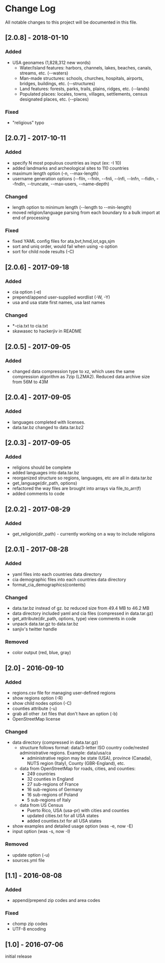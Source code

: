 # Change Log
All notable changes to this project will be documented in this file.

## [2.0.8] - 2018-01-10
### Added
 - USA geonames (1,828,312 new words)
   - Water/Island features: harbors, channels, lakes, beaches, canals, streams, etc. (--waters)
   - Man-made structures: schools, churches, hospitals, airports, bridges, buildings, etc. (--structures)
   - Land features: forests, parks, trails, plains, ridges, etc. (--lands)
   - Populated places: locales, towns, villages, settlements, census designated places, etc. (--places)

### Fixed
 - "religious" typo


## [2.0.7] - 2017-10-11
### Added
 - specify N most populous countries as input (ex: -I 10)
 - added landmarks and archeological sites to 110 countries
 - maximum length option (-n, --max-length)
 - username generation options (--filn, --fnln, --fnli, --lnfi, --lnfn, --fidln, --fndln, --truncate, --max-users, --name-depth)

### Changed
 - length option to minimum length (--length to --min-length)
 - moved religion/language parsing from each boundary to a bulk import at end of processing

### Fixed
 - fixed YAML config files for ata,bvt,hmd,iot,sgs,sjm
 - sort and uniq order, would fail when using -o option
 - sort for child node results (-C)


## [2.0.6] - 2017-09-18
### Added
 - cia option (-e)
 - prepend/append user-supplied wordlist (-W, -Y)
 - usa and usa state first names, usa last names

### Changed
 - *-cia.txt to cia.txt
 - skawasec to hackerjiv in README


## [2.0.5] - 2017-09-05
### Added
 - changed data compression type to xz, which uses the same compression algorithm as 7zip (LZMA2). Reduced data archive size from 56M to 43M


## [2.0.4] - 2017-09-05
### Added
 - languages completed with licenses.
 - data.tar.bz changed to data.tar.bz2


## [2.0.3] - 2017-09-05
### Added
 - religions should be complete
 - added languages into data.tar.bz
 - reorganized structure so regions, languages, etc are all in data.tar.bz
 - get_language(dir_path, options)
 - refactored the way files are brought into arrays via file_to_arr(f)
 - added comments to code


## [2.0.2] - 2017-08-29
### Added
 - get_religion(dir_path) - currently working on a way to include religions


## [2.0.1] - 2017-08-28
### Added
 - yaml files into each countries data directory
 - cia demographic files into each countries data directory
 - format_cia_demographics(contents)

### Changed
 - data.tar.bz instead of gz. bz reduced size from 49.4 MB to 46.2 MB
 - data directory included yaml and cia files (compressed in data.tar.gz)
 - get_attribute(dir_path, options, type) view comments in code
 - unpack data.tar.gz to data.tar.bz
 - sanjiv's twitter handle

### Removed
 - color output (red, blue, gray)


## [2.0] - 2016-09-10
### Added
 - regions.csv file for managing user-defined regions
 - show regions option (-R)
 - show child nodes option (-C)
 - counties attribute (-u)
 - grab all other .txt files that don't have an option (-b)
 - OpenStreetMap license

### Changed
 - data directory (compressed in data.tar.gz)
   - structure follows format: data/3-letter ISO country code/nested administrative regions. Example: data/usa/ca
     - administrative region may be state (USA), province (Canada), NUTS region (Italy), County (GBR-England), etc.
   - data from OpenStreetMap for roads, cities, and counties:
     - 249 countries
     - 32 counties in England
     - 27 sub-regions of France
     - 16 sub-regions of Germany
     - 16 sub-regions of Poland
     - 5 sub-regions of Italy
   - data from US Census
     - Puerto Rico, USA (usa-pr) with cities and counties
     - updated cities.txt for all USA states
     - added counties.txt for all USA states
 - show examples and detailed usage option (was -e, now -E)
 - input option (was -s, now -I)

### Removed
 - update option (-u)
 - sources.yml file


## [1.1] - 2016-08-08
### Added
 - append/prepend zip codes and area codes

### Fixed
 - chomp zip codes
 - UTF-8 encoding


## [1.0] - 2016-07-06
initial release
